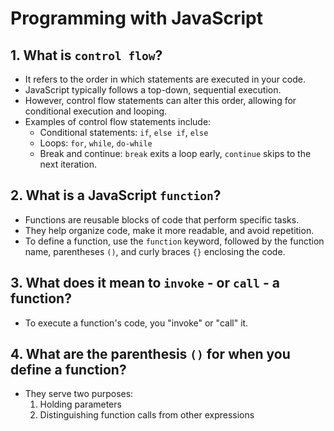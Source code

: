 # Programming with JavaScript

## 1. What is ```control flow```?

* It refers to the order in which statements are executed in your code.
* JavaScript typically follows a top-down, sequential execution.
* However, control flow statements can alter this order, allowing for conditional execution and looping.
* Examples of control flow statements include:
  * Conditional statements: ```if```, ```else if```, ```else```
  * Loops: ```for```, ```while```, ```do-while```
  * Break and continue: ```break``` exits a loop early, ```continue``` skips to the next iteration.

## 2. What is a JavaScript ```function```?

* Functions are reusable blocks of code that perform specific tasks.
* They help organize code, make it more readable, and avoid repetition.
* To define a function, use the ```function``` keyword, followed by the function name, parentheses ```()```, and curly braces ```{}``` enclosing the code.

## 3. What does it mean to ```invoke``` - or ```call``` - a function?

* To execute a function's code, you "invoke" or "call" it.

## 4. What are the parenthesis ```()``` for when you define a function?

* They serve two purposes:
  1. Holding parameters
  2. Distinguishing function calls from other expressions

